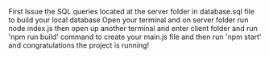 First Issue the SQL queries located at the server folder in database.sql file to build your local database
Open your terminal and on server folder run node index.js
then open up another terminal and enter client folder and run 'npm run build' command to create your main.js file
and then run 'npm start' and congratulations the project is running!
